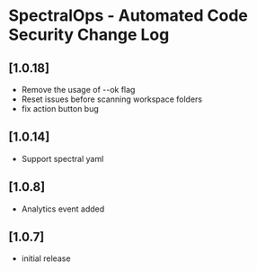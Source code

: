 # SpectralOps - Automated Code Security Change Log

## [1.0.18]

- Remove the usage of --ok flag
- Reset issues before scanning workspace folders
- fix action button bug

## [1.0.14]

- Support spectral yaml

## [1.0.8]

- Analytics event added

## [1.0.7]

- initial release
